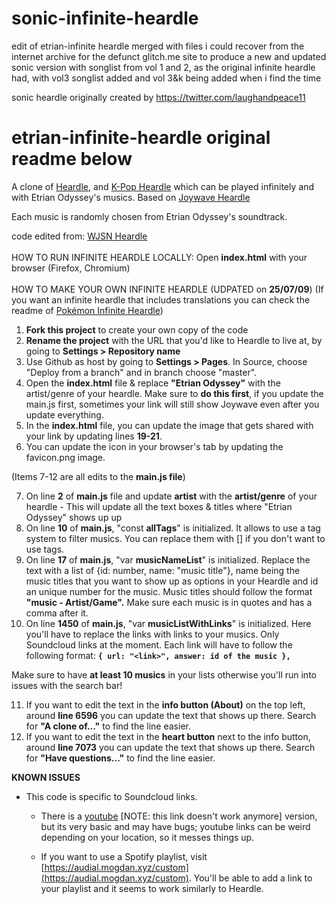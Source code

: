 # sonic-infinite-heardle
edit of etrian-infinite heardle merged with files i could recover from the internet archive for the defunct glitch.me site to produce a new and updated sonic version with songlist from vol 1 and 2, as the original infinite heardle had, with vol3 songlist added and vol 3&k being added when i find the time

sonic heardle originally created by https://twitter.com/laughandpeace11

# etrian-infinite-heardle original readme below

A clone of [Heardle](https://www.heardle.app/), and [K-Pop Heardle](https://heardle-kpop.glitch.me/) which can be played infinitely and with Etrian Odyssey's musics. Based on [Joywave Heardle](https://joywave-heardle.glitch.me/)

Each music is randomly chosen from Etrian Odyssey's soundtrack.

code edited from: [WJSN Heardle](https://github.com/jeroldcamacho/wjsn-heardle)
<br />
<br />
HOW TO RUN INFINITE HEARDLE LOCALLY:
Open **index.html** with your browser (Firefox, Chromium)
<br />
<br />
HOW TO MAKE YOUR OWN INFINITE HEARDLE (UDPATED on **25/07/09**)
(If you want an infinite heardle that includes translations you can check the readme of [Pokémon Infinite Heardle](https://github.com/nterrien/pkmn-infinite-heardle))

1. **Fork this project** to create your own copy of the code
2. **Rename the project** with the URL that you'd like to Heardle to live at, by going to **Settings >  Repository name**
3. Use Github as host by going to **Settings > Pages**. In Source, choose "Deploy from a branch" and in branch choose "master".
4. Open the **index.html** file & replace **"Etrian Odyssey"** with the artist/genre of your heardle. Make sure to **do this first**, if you update the main.js first, sometimes your link will still show Joywave even after you update everything.
5. In the **index.html** file, you can update the image that gets shared with your link by updating lines **19-21**. 
6. You can update the icon in your browser's tab by updating the favicon.png image.

(Items 7-12 are all edits to the **main.js file**)

7. On line **2** of **main.js** file and update **artist** with the **artist/genre** of your heardle - This will update all the text boxes & titles where "Etrian Odyssey" shows up up
8. On line **10** of **main.js**, "const **allTags**" is initialized. It allows to use a tag system to filter musics. You can replace them with [] if you don't want to use tags.
9. On line **17** of **main.js**, "var **musicNameList**" is initialized. Replace the text with a list of {id: number, name: "music title"}, name being the music titles that you want to show up as options in your Heardle and id an unique number for the music. Music titles should follow the format **"music - Artist/Game".** Make sure each music is in quotes and has a comma after it.
10. On line **1450** of **main.js**, "var **musicListWithLinks**" is initialized. Here you'll have to replace the links with links to your musics. Only Soundcloud links at the moment. Each link will have to follow the following format:
   **`{ url: "<link>", answer: id of the music },`**

   Make sure to have **at least 10 musics** in your lists otherwise you'll run into issues with the search bar!

11. If you want to edit the text in the **info button (About)** on the top left, around **line 6596** you can update the text that shows up there. Search for **"A clone of..."** to find the line easier.
12. If you want to edit the text in the **heart button** next to the info button, around **line 7073** you can update the text that shows up there. Search for **"Have questions..."** to find the line easier.

**KNOWN ISSUES**

- This code is specific to Soundcloud links.

  - There is a [youtube](https://glitch.com/~youtube-heardle-template) \[NOTE: this link doesn't work anymore\] version, but its very basic and may have bugs; youtube links can be weird depending on your location, so it messes things up.

  - If you want to use a Spotify playlist, visit [https://audial.mogdan.xyz/custom](https://audial.mogdan.xyz/custom). You'll be able to add a link to your playlist and it seems to work similarly to Heardle.
